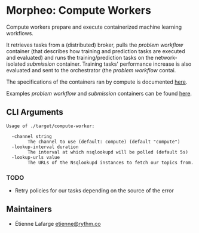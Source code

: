 Morpheo: Compute Workers
========================

Compute workers prepare and execute containerized machine learning workflows.

It retrieves tasks from a (distributed) broker, pulls the *problem workflow*
container (that describes how training and prediction tasks are executed and
evaluated) and runs the training/prediction tasks on the network-isolated
*submission* container. Training tasks' performance increase is also evaluated
and sent to the orchestrator (the *problem workflow* contai.

The specifications of the containers ran by compute is documented
[here](https://morpheoorg.github.io/morpheo/).

Examples *problem workflow* and *submission* containers can be found
[here](https://github.com/MorpheoOrg/hypnogram-wf).

CLI Arguments
-------------

```
Usage of ./target/compute-worker:

  -channel string
    	The channel to use (default: compute) (default "compute")
  -lookup-interval duration
    	The interval at which nsqlookupd will be polled (default 5s)
  -lookup-urls value
    	The URLs of the Nsqlookupd instances to fetch our topics from.
```

### TODO

* Retry policies for our tasks depending on the source of the error

Maintainers
-----------
* Étienne Lafarge <etienne@rythm.co>
